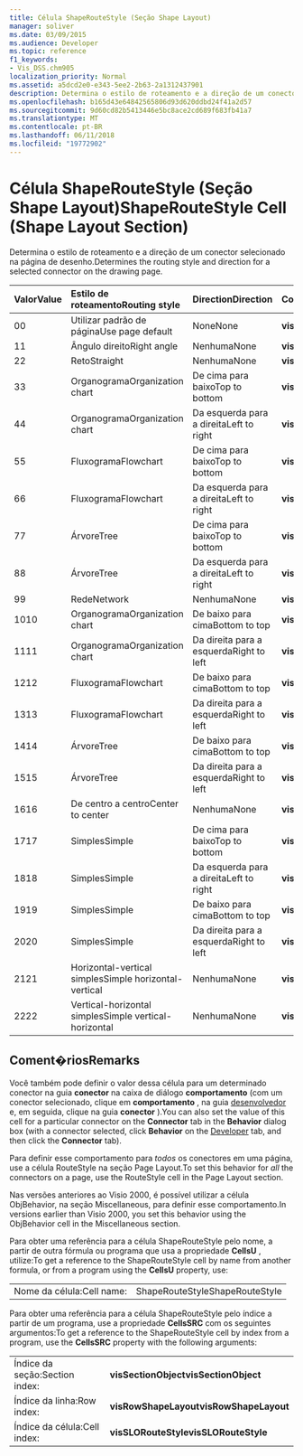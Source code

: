 ```yaml
---
title: Célula ShapeRouteStyle (Seção Shape Layout)
manager: soliver
ms.date: 03/09/2015
ms.audience: Developer
ms.topic: reference
f1_keywords:
- Vis_DSS.chm905
localization_priority: Normal
ms.assetid: a5dcd2e0-e343-5ee2-2b63-2a1312437901
description: Determina o estilo de roteamento e a direção de um conector selecionado na página de desenho.
ms.openlocfilehash: b165d43e64842565806d93d620ddbd24f41a2d57
ms.sourcegitcommit: 9d60cd82b5413446e5bc8ace2cd689f683fb41a7
ms.translationtype: MT
ms.contentlocale: pt-BR
ms.lasthandoff: 06/11/2018
ms.locfileid: "19772902"
---
```

# <a name="shaperoutestyle-cell-shape-layout-section"></a><span data-ttu-id="c88a1-103">Célula ShapeRouteStyle (Seção Shape Layout)</span><span class="sxs-lookup"><span data-stu-id="c88a1-103">ShapeRouteStyle Cell (Shape Layout Section)</span></span>

<span data-ttu-id="c88a1-104">Determina o estilo de roteamento e a direção de um conector selecionado na página de desenho.</span><span class="sxs-lookup"><span data-stu-id="c88a1-104">Determines the routing style and direction for a selected connector on the drawing page.</span></span>
  
|<span data-ttu-id="c88a1-105">**Valor**</span><span class="sxs-lookup"><span data-stu-id="c88a1-105">**Value**</span></span>|<span data-ttu-id="c88a1-106">**Estilo de roteamento**</span><span class="sxs-lookup"><span data-stu-id="c88a1-106">**Routing style**</span></span>|<span data-ttu-id="c88a1-107">**Direction**</span><span class="sxs-lookup"><span data-stu-id="c88a1-107">**Direction**</span></span>|<span data-ttu-id="c88a1-108">**Constante de automação**</span><span class="sxs-lookup"><span data-stu-id="c88a1-108">**Automation constant**</span></span>|
|:-----|:-----|:-----|:-----|
|<span data-ttu-id="c88a1-109">0</span><span class="sxs-lookup"><span data-stu-id="c88a1-109">0</span></span>  <br/> |<span data-ttu-id="c88a1-110">Utilizar padrão de página</span><span class="sxs-lookup"><span data-stu-id="c88a1-110">Use page default</span></span>  <br/> |<span data-ttu-id="c88a1-111">None</span><span class="sxs-lookup"><span data-stu-id="c88a1-111">None</span></span>  <br/> |<span data-ttu-id="c88a1-112">**visLORouteDefault**</span><span class="sxs-lookup"><span data-stu-id="c88a1-112">**visLORouteDefault**</span></span> <br/> |
|<span data-ttu-id="c88a1-113">1</span><span class="sxs-lookup"><span data-stu-id="c88a1-113">1</span></span>  <br/> |<span data-ttu-id="c88a1-114">Ângulo direito</span><span class="sxs-lookup"><span data-stu-id="c88a1-114">Right angle</span></span>  <br/> |<span data-ttu-id="c88a1-115">Nenhuma</span><span class="sxs-lookup"><span data-stu-id="c88a1-115">None</span></span>  <br/> |<span data-ttu-id="c88a1-116">**visLORouteRightAngle**</span><span class="sxs-lookup"><span data-stu-id="c88a1-116">**visLORouteRightAngle**</span></span> <br/> |
|<span data-ttu-id="c88a1-117">2</span><span class="sxs-lookup"><span data-stu-id="c88a1-117">2</span></span>  <br/> |<span data-ttu-id="c88a1-118">Reto</span><span class="sxs-lookup"><span data-stu-id="c88a1-118">Straight</span></span>  <br/> |<span data-ttu-id="c88a1-119">Nenhuma</span><span class="sxs-lookup"><span data-stu-id="c88a1-119">None</span></span>  <br/> |<span data-ttu-id="c88a1-120">**visLORouteStraight**</span><span class="sxs-lookup"><span data-stu-id="c88a1-120">**visLORouteStraight**</span></span> <br/> |
|<span data-ttu-id="c88a1-121">3</span><span class="sxs-lookup"><span data-stu-id="c88a1-121">3</span></span>  <br/> |<span data-ttu-id="c88a1-122">Organograma</span><span class="sxs-lookup"><span data-stu-id="c88a1-122">Organization chart</span></span>  <br/> |<span data-ttu-id="c88a1-123">De cima para baixo</span><span class="sxs-lookup"><span data-stu-id="c88a1-123">Top to bottom</span></span>  <br/> |<span data-ttu-id="c88a1-124">**visLORouteOrgChartNS**</span><span class="sxs-lookup"><span data-stu-id="c88a1-124">**visLORouteOrgChartNS**</span></span> <br/> |
|<span data-ttu-id="c88a1-125">4</span><span class="sxs-lookup"><span data-stu-id="c88a1-125">4</span></span>  <br/> |<span data-ttu-id="c88a1-126">Organograma</span><span class="sxs-lookup"><span data-stu-id="c88a1-126">Organization chart</span></span>  <br/> |<span data-ttu-id="c88a1-127">Da esquerda para a direita</span><span class="sxs-lookup"><span data-stu-id="c88a1-127">Left to right</span></span>  <br/> |<span data-ttu-id="c88a1-128">**visLORouteOrgChartWE**</span><span class="sxs-lookup"><span data-stu-id="c88a1-128">**visLORouteOrgChartWE**</span></span> <br/> |
|<span data-ttu-id="c88a1-129">5</span><span class="sxs-lookup"><span data-stu-id="c88a1-129">5</span></span>  <br/> |<span data-ttu-id="c88a1-130">Fluxograma</span><span class="sxs-lookup"><span data-stu-id="c88a1-130">Flowchart</span></span>  <br/> |<span data-ttu-id="c88a1-131">De cima para baixo</span><span class="sxs-lookup"><span data-stu-id="c88a1-131">Top to bottom</span></span>  <br/> |<span data-ttu-id="c88a1-132">**visLORouteFlowchartNS**</span><span class="sxs-lookup"><span data-stu-id="c88a1-132">**visLORouteFlowchartNS**</span></span> <br/> |
|<span data-ttu-id="c88a1-133">6</span><span class="sxs-lookup"><span data-stu-id="c88a1-133">6</span></span>  <br/> |<span data-ttu-id="c88a1-134">Fluxograma</span><span class="sxs-lookup"><span data-stu-id="c88a1-134">Flowchart</span></span>  <br/> |<span data-ttu-id="c88a1-135">Da esquerda para a direita</span><span class="sxs-lookup"><span data-stu-id="c88a1-135">Left to right</span></span>  <br/> |<span data-ttu-id="c88a1-136">**visLORouteFlowchartWE**</span><span class="sxs-lookup"><span data-stu-id="c88a1-136">**visLORouteFlowchartWE**</span></span> <br/> |
|<span data-ttu-id="c88a1-137">7</span><span class="sxs-lookup"><span data-stu-id="c88a1-137">7</span></span>  <br/> |<span data-ttu-id="c88a1-138">Árvore</span><span class="sxs-lookup"><span data-stu-id="c88a1-138">Tree</span></span>  <br/> |<span data-ttu-id="c88a1-139">De cima para baixo</span><span class="sxs-lookup"><span data-stu-id="c88a1-139">Top to bottom</span></span>  <br/> |<span data-ttu-id="c88a1-140">**visLORouteTreeNS**</span><span class="sxs-lookup"><span data-stu-id="c88a1-140">**visLORouteTreeNS**</span></span> <br/> |
|<span data-ttu-id="c88a1-141">8</span><span class="sxs-lookup"><span data-stu-id="c88a1-141">8</span></span>  <br/> |<span data-ttu-id="c88a1-142">Árvore</span><span class="sxs-lookup"><span data-stu-id="c88a1-142">Tree</span></span>  <br/> |<span data-ttu-id="c88a1-143">Da esquerda para a direita</span><span class="sxs-lookup"><span data-stu-id="c88a1-143">Left to right</span></span>  <br/> |<span data-ttu-id="c88a1-144">**visLORouteTreeWE**</span><span class="sxs-lookup"><span data-stu-id="c88a1-144">**visLORouteTreeWE**</span></span> <br/> |
|<span data-ttu-id="c88a1-145">9</span><span class="sxs-lookup"><span data-stu-id="c88a1-145">9</span></span>  <br/> |<span data-ttu-id="c88a1-146">Rede</span><span class="sxs-lookup"><span data-stu-id="c88a1-146">Network</span></span>  <br/> |<span data-ttu-id="c88a1-147">Nenhuma</span><span class="sxs-lookup"><span data-stu-id="c88a1-147">None</span></span>  <br/> |<span data-ttu-id="c88a1-148">**visLORouteNetwork**</span><span class="sxs-lookup"><span data-stu-id="c88a1-148">**visLORouteNetwork**</span></span> <br/> |
|<span data-ttu-id="c88a1-149">10</span><span class="sxs-lookup"><span data-stu-id="c88a1-149">10</span></span>  <br/> |<span data-ttu-id="c88a1-150">Organograma</span><span class="sxs-lookup"><span data-stu-id="c88a1-150">Organization chart</span></span>  <br/> |<span data-ttu-id="c88a1-151">De baixo para cima</span><span class="sxs-lookup"><span data-stu-id="c88a1-151">Bottom to top</span></span>  <br/> |<span data-ttu-id="c88a1-152">**visLORouteOrgChartSN**</span><span class="sxs-lookup"><span data-stu-id="c88a1-152">**visLORouteOrgChartSN**</span></span> <br/> |
|<span data-ttu-id="c88a1-153">11</span><span class="sxs-lookup"><span data-stu-id="c88a1-153">11</span></span>  <br/> |<span data-ttu-id="c88a1-154">Organograma</span><span class="sxs-lookup"><span data-stu-id="c88a1-154">Organization chart</span></span>  <br/> |<span data-ttu-id="c88a1-155">Da direita para a esquerda</span><span class="sxs-lookup"><span data-stu-id="c88a1-155">Right to left</span></span>  <br/> |<span data-ttu-id="c88a1-156">**visLORouteOrgChartEW**</span><span class="sxs-lookup"><span data-stu-id="c88a1-156">**visLORouteOrgChartEW**</span></span> <br/> |
|<span data-ttu-id="c88a1-157">12</span><span class="sxs-lookup"><span data-stu-id="c88a1-157">12</span></span>  <br/> |<span data-ttu-id="c88a1-158">Fluxograma</span><span class="sxs-lookup"><span data-stu-id="c88a1-158">Flowchart</span></span>  <br/> |<span data-ttu-id="c88a1-159">De baixo para cima</span><span class="sxs-lookup"><span data-stu-id="c88a1-159">Bottom to top</span></span>  <br/> |<span data-ttu-id="c88a1-160">**visLORouteFlowchartSN**</span><span class="sxs-lookup"><span data-stu-id="c88a1-160">**visLORouteFlowchartSN**</span></span> <br/> |
|<span data-ttu-id="c88a1-161">13</span><span class="sxs-lookup"><span data-stu-id="c88a1-161">13</span></span>  <br/> |<span data-ttu-id="c88a1-162">Fluxograma</span><span class="sxs-lookup"><span data-stu-id="c88a1-162">Flowchart</span></span>  <br/> |<span data-ttu-id="c88a1-163">Da direita para a esquerda</span><span class="sxs-lookup"><span data-stu-id="c88a1-163">Right to left</span></span>  <br/> |<span data-ttu-id="c88a1-164">**visLORouteFlowchartEW**</span><span class="sxs-lookup"><span data-stu-id="c88a1-164">**visLORouteFlowchartEW**</span></span> <br/> |
|<span data-ttu-id="c88a1-165">14</span><span class="sxs-lookup"><span data-stu-id="c88a1-165">14</span></span>  <br/> |<span data-ttu-id="c88a1-166">Árvore</span><span class="sxs-lookup"><span data-stu-id="c88a1-166">Tree</span></span>  <br/> |<span data-ttu-id="c88a1-167">De baixo para cima</span><span class="sxs-lookup"><span data-stu-id="c88a1-167">Bottom to top</span></span>  <br/> |<span data-ttu-id="c88a1-168">**visLORouteTreeSN**</span><span class="sxs-lookup"><span data-stu-id="c88a1-168">**visLORouteTreeSN**</span></span> <br/> |
|<span data-ttu-id="c88a1-169">15</span><span class="sxs-lookup"><span data-stu-id="c88a1-169">15</span></span>  <br/> |<span data-ttu-id="c88a1-170">Árvore</span><span class="sxs-lookup"><span data-stu-id="c88a1-170">Tree</span></span>  <br/> |<span data-ttu-id="c88a1-171">Da direita para a esquerda</span><span class="sxs-lookup"><span data-stu-id="c88a1-171">Right to left</span></span>  <br/> |<span data-ttu-id="c88a1-172">**visLORouteTreeEW**</span><span class="sxs-lookup"><span data-stu-id="c88a1-172">**visLORouteTreeEW**</span></span> <br/> |
|<span data-ttu-id="c88a1-173">16</span><span class="sxs-lookup"><span data-stu-id="c88a1-173">16</span></span>  <br/> |<span data-ttu-id="c88a1-174">De centro a centro</span><span class="sxs-lookup"><span data-stu-id="c88a1-174">Center to center</span></span>  <br/> |<span data-ttu-id="c88a1-175">Nenhuma</span><span class="sxs-lookup"><span data-stu-id="c88a1-175">None</span></span>  <br/> |<span data-ttu-id="c88a1-176">**visLORouteCenterToCenter**</span><span class="sxs-lookup"><span data-stu-id="c88a1-176">**visLORouteCenterToCenter**</span></span> <br/> |
|<span data-ttu-id="c88a1-177">17</span><span class="sxs-lookup"><span data-stu-id="c88a1-177">17</span></span>  <br/> |<span data-ttu-id="c88a1-178">Simples</span><span class="sxs-lookup"><span data-stu-id="c88a1-178">Simple</span></span>  <br/> |<span data-ttu-id="c88a1-179">De cima para baixo</span><span class="sxs-lookup"><span data-stu-id="c88a1-179">Top to bottom</span></span>  <br/> |<span data-ttu-id="c88a1-180">**visLORouteSimpleNS**</span><span class="sxs-lookup"><span data-stu-id="c88a1-180">**visLORouteSimpleNS**</span></span> <br/> |
|<span data-ttu-id="c88a1-181">18</span><span class="sxs-lookup"><span data-stu-id="c88a1-181">18</span></span>  <br/> |<span data-ttu-id="c88a1-182">Simples</span><span class="sxs-lookup"><span data-stu-id="c88a1-182">Simple</span></span>  <br/> |<span data-ttu-id="c88a1-183">Da esquerda para a direita</span><span class="sxs-lookup"><span data-stu-id="c88a1-183">Left to right</span></span>  <br/> |<span data-ttu-id="c88a1-184">**visLORouteSimpleWE**</span><span class="sxs-lookup"><span data-stu-id="c88a1-184">**visLORouteSimpleWE**</span></span> <br/> |
|<span data-ttu-id="c88a1-185">19</span><span class="sxs-lookup"><span data-stu-id="c88a1-185">19</span></span>  <br/> |<span data-ttu-id="c88a1-186">Simples</span><span class="sxs-lookup"><span data-stu-id="c88a1-186">Simple</span></span>  <br/> |<span data-ttu-id="c88a1-187">De baixo para cima</span><span class="sxs-lookup"><span data-stu-id="c88a1-187">Bottom to top</span></span>  <br/> |<span data-ttu-id="c88a1-188">**visLORouteSimpleSN**</span><span class="sxs-lookup"><span data-stu-id="c88a1-188">**visLORouteSimpleSN**</span></span> <br/> |
|<span data-ttu-id="c88a1-189">20</span><span class="sxs-lookup"><span data-stu-id="c88a1-189">20</span></span>  <br/> |<span data-ttu-id="c88a1-190">Simples</span><span class="sxs-lookup"><span data-stu-id="c88a1-190">Simple</span></span>  <br/> |<span data-ttu-id="c88a1-191">Da direita para a esquerda</span><span class="sxs-lookup"><span data-stu-id="c88a1-191">Right to left</span></span>  <br/> |<span data-ttu-id="c88a1-192">**visLORouteSimpleEW**</span><span class="sxs-lookup"><span data-stu-id="c88a1-192">**visLORouteSimpleEW**</span></span> <br/> |
|<span data-ttu-id="c88a1-193">21</span><span class="sxs-lookup"><span data-stu-id="c88a1-193">21</span></span>  <br/> |<span data-ttu-id="c88a1-194">Horizontal-vertical simples</span><span class="sxs-lookup"><span data-stu-id="c88a1-194">Simple horizontal-vertical</span></span>  <br/> |<span data-ttu-id="c88a1-195">Nenhuma</span><span class="sxs-lookup"><span data-stu-id="c88a1-195">None</span></span>  <br/> |<span data-ttu-id="c88a1-196">**visLORouteSimpleHV**</span><span class="sxs-lookup"><span data-stu-id="c88a1-196">**visLORouteSimpleHV**</span></span> <br/> |
|<span data-ttu-id="c88a1-197">22</span><span class="sxs-lookup"><span data-stu-id="c88a1-197">22</span></span>  <br/> |<span data-ttu-id="c88a1-198">Vertical-horizontal simples</span><span class="sxs-lookup"><span data-stu-id="c88a1-198">Simple vertical-horizontal</span></span>  <br/> |<span data-ttu-id="c88a1-199">Nenhuma</span><span class="sxs-lookup"><span data-stu-id="c88a1-199">None</span></span>  <br/> |<span data-ttu-id="c88a1-200">**visLORouteSimpleVH**</span><span class="sxs-lookup"><span data-stu-id="c88a1-200">**visLORouteSimpleVH**</span></span> <br/> |
   
## <a name="remarks"></a><span data-ttu-id="c88a1-201">Coment�rios</span><span class="sxs-lookup"><span data-stu-id="c88a1-201">Remarks</span></span>

<span data-ttu-id="c88a1-202">Você também pode definir o valor dessa célula para um determinado conector na guia **conector** na caixa de diálogo **comportamento** (com um conector selecionado, clique em **comportamento** , na guia [desenvolvedor](run-in-developer-mode-display-the-developer-tab.md) e, em seguida, clique na guia **conector** ).</span><span class="sxs-lookup"><span data-stu-id="c88a1-202">You can also set the value of this cell for a particular connector on the **Connector** tab in the **Behavior** dialog box (with a connector selected, click **Behavior** on the [Developer](run-in-developer-mode-display-the-developer-tab.md) tab, and then click the **Connector** tab).</span></span> 
  
<span data-ttu-id="c88a1-203">Para definir esse comportamento para *todos* os conectores em uma página, use a célula RouteStyle na seção Page Layout.</span><span class="sxs-lookup"><span data-stu-id="c88a1-203">To set this behavior for  *all*  the connectors on a page, use the RouteStyle cell in the Page Layout section.</span></span> 
  
<span data-ttu-id="c88a1-204">Nas versões anteriores ao Visio 2000, é possível utilizar a célula ObjBehavior, na seção Miscellaneous, para definir esse comportamento.</span><span class="sxs-lookup"><span data-stu-id="c88a1-204">In versions earlier than Visio 2000, you set this behavior using the ObjBehavior cell in the Miscellaneous section.</span></span>
  
<span data-ttu-id="c88a1-205">Para obter uma referência para a célula ShapeRouteStyle pelo nome, a partir de outra fórmula ou programa que usa a propriedade **CellsU** , utilize:</span><span class="sxs-lookup"><span data-stu-id="c88a1-205">To get a reference to the ShapeRouteStyle cell by name from another formula, or from a program using the **CellsU** property, use:</span></span> 
  
|||
|:-----|:-----|
|<span data-ttu-id="c88a1-206">Nome da célula:</span><span class="sxs-lookup"><span data-stu-id="c88a1-206">Cell name:</span></span>  <br/> |<span data-ttu-id="c88a1-207">ShapeRouteStyle</span><span class="sxs-lookup"><span data-stu-id="c88a1-207">ShapeRouteStyle</span></span>  <br/> |
   
<span data-ttu-id="c88a1-208">Para obter uma referência para a célula ShapeRouteStyle pelo índice a partir de um programa, use a propriedade **CellsSRC** com os seguintes argumentos:</span><span class="sxs-lookup"><span data-stu-id="c88a1-208">To get a reference to the ShapeRouteStyle cell by index from a program, use the **CellsSRC** property with the following arguments:</span></span> 
  
|||
|:-----|:-----|
|<span data-ttu-id="c88a1-209">Índice da seção:</span><span class="sxs-lookup"><span data-stu-id="c88a1-209">Section index:</span></span>  <br/> |<span data-ttu-id="c88a1-210">**visSectionObject**</span><span class="sxs-lookup"><span data-stu-id="c88a1-210">**visSectionObject**</span></span> <br/> |
|<span data-ttu-id="c88a1-211">Índice da linha:</span><span class="sxs-lookup"><span data-stu-id="c88a1-211">Row index:</span></span>  <br/> |<span data-ttu-id="c88a1-212">**visRowShapeLayout**</span><span class="sxs-lookup"><span data-stu-id="c88a1-212">**visRowShapeLayout**</span></span> <br/> |
|<span data-ttu-id="c88a1-213">Índice da célula:</span><span class="sxs-lookup"><span data-stu-id="c88a1-213">Cell index:</span></span>  <br/> |<span data-ttu-id="c88a1-214">**visSLORouteStyle**</span><span class="sxs-lookup"><span data-stu-id="c88a1-214">**visSLORouteStyle**</span></span> <br/> |
   

